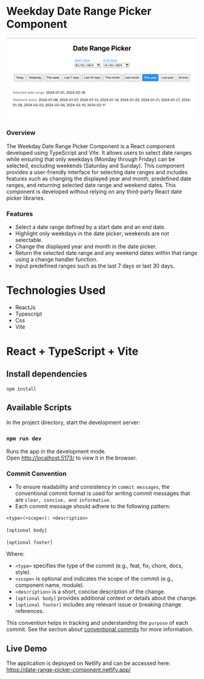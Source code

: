# Weekday Date Range Picker Component

![img.png](img.png)

### Overview
The Weekday Date Range Picker Component is a React component developed using TypeScript and Vite. It allows users to select date ranges while ensuring that only weekdays (Monday through Friday) can be selected, excluding weekends (Saturday and Sunday). This component provides a user-friendly interface for selecting date ranges and includes features such as changing the displayed year and month, predefined date ranges, and returning selected date range and weekend dates. This component is developed without relying on any third-party React date picker libraries.


### Features
- Select a date range defined by a start date and an end date.
- Highlight only weekdays in the date picker; weekends are not selectable.
- Change the displayed year and month in the date picker.
- Return the selected date range and any weekend dates within that range using a change handler function.
- Input predefined ranges such as the last 7 days or last 30 days.

# Technologies Used
- ReactJs
- Typescript
- Css
- Vite

# React + TypeScript + Vite

## Install dependencies

`npm install`

## Available Scripts

In the project directory, start the development server:

### `npm run dev`

Runs the app in the development mode.\
Open [http://localhost:5173/](http://localhost:5173/) to view it in the browser.

### Commit Convention
- To ensure readability and consistency in `commit messages`, the conventional commit format is used for writing commit messages that are `clear, concise, and informative`.
- Each commit message should adhere to the following pattern:

```
<type>(<scope>): <description>

[optional body]

[optional footer]

```

Where:

- `<type>` specifies the type of the commit (e.g., feat, fix, chore, docs, style).
- `<scope>` is optional and indicates the scope of the commit (e.g., component name, module).
- `<description>` is a short, concise description of the change.
- `[optional body]` provides additional context or details about the change.
- `[optional footer]` includes any relevant issue or breaking change references.

This convention helps in tracking and understanding the `purpose` of each commit.
See the section about [conventional commits](https://www.conventionalcommits.org/en/v1.0.0/#specification) for more information.

## Live Demo

The application is deployed on Netlify and can be accessed here:
https://date-range-picker-component.netlify.app/